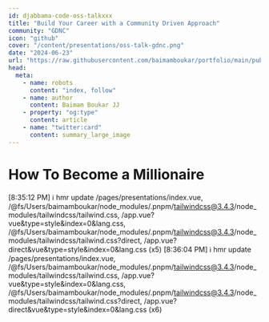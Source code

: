 ```yaml
---
id: djabbama-code-oss-talkxxx
title: "Build Your Career with a Community Driven Approach"
community: "GDNC"
icon: "github"
cover: "/content/presentations/oss-talk-gdnc.png"
date: "2024-06-23"
url: "https://raw.githubusercontent.com/baimamboukar/portfolio/main/public/content/cover/nuxt-content-with-remote-markdown.png"
head:
  meta:
    - name: robots
      content: "index, follow"
    - name: author
      content: Baimam Boukar JJ
    - property: "og:type"
      content: article
    - name: "twitter:card"
      content: summary_large_image
---
```




# How To Become a Millionaire


[8:35:12 PM] ℹ hmr update /pages/presentations/index.vue, /@fs/Users/baimamboukar/node_modules/.pnpm/tailwindcss@3.4.3/node_modules/tailwindcss/tailwind.css, /app.vue?vue&type=style&index=0&lang.css, /@fs/Users/baimamboukar/node_modules/.pnpm/tailwindcss@3.4.3/node_modules/tailwindcss/tailwind.css?direct, /app.vue?direct&vue&type=style&index=0&lang.css (x5)
[8:36:04 PM] ℹ hmr update /pages/presentations/index.vue, /@fs/Users/baimamboukar/node_modules/.pnpm/tailwindcss@3.4.3/node_modules/tailwindcss/tailwind.css, /app.vue?vue&type=style&index=0&lang.css, /@fs/Users/baimamboukar/node_modules/.pnpm/tailwindcss@3.4.3/node_modules/tailwindcss/tailwind.css?direct, /app.vue?direct&vue&type=style&index=0&lang.css (x6)
